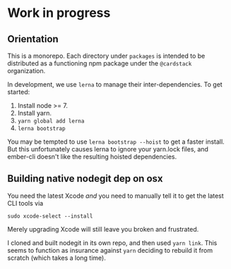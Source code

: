 Work in progress
================

Orientation
---------------

This is a monorepo. Each directory under `packages` is intended to be distributed as a  functioning npm package under the `@cardstack` organization. 

In development, we use `lerna` to manage their inter-dependencies. To get started:

 1. Install node >= 7.
 2. Install yarn.
 3. `yarn global add lerna`
 4. `lerna bootstrap` 

You may be tempted to use `lerna bootstrap --hoist` to get a faster install. But this unfortunately causes lerna to ignore your yarn.lock files, and ember-cli doesn't like the resulting hoisted dependencies.

Building native nodegit dep on osx
--------------------------------

You need the latest Xcode *and* you need to manually tell it to get the latest CLI tools via

    sudo xcode-select --install
    
Merely upgrading Xcode will still leave you broken and frustrated.

I cloned and built nodegit in its own repo, and then used `yarn link`. This seems to function as insurance against `yarn` deciding to rebuild it from scratch (which takes a long time).

